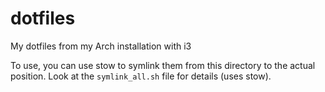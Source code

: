 # dotfiles
My dotfiles from my Arch installation with i3

To use, you can use stow to symlink them from this directory to the actual position. Look at the `symlink_all.sh` file for details (uses stow).
